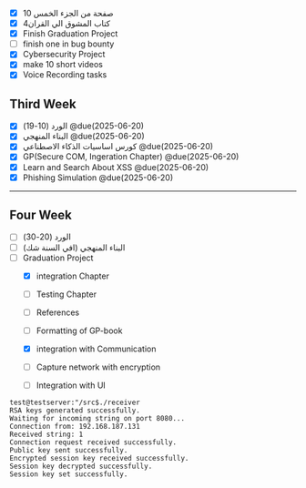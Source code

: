 
- [x] 10 صفحة من الجزء الخمس
- [x] كتاب المشوق الي القران4
- [x] Finish Graduation Project
- [ ] finish one in bug bounty
- [x] Cybersecurity Project 
- [x] make 10 short videos
- [x] Voice Recording tasks

## Third Week
- [x] الورد (10-19) @due(2025-06-20)
- [x] البناء المنهجي @due(2025-06-20)
- [x] كورس اساسيات الذكاء الاصطناعي @due(2025-06-20)
- [x] GP(Secure COM, Ingeration Chapter) @due(2025-06-20)
- [x] Learn and Search About XSS @due(2025-06-20)
- [x] Phishing Simulation @due(2025-06-20)

---
## Four Week
- [ ]  الورد (20-30)
- [ ] البناء المنهجي (افي السنة شك)
- [ ] Graduation Project
	- [x] integration Chapter
	- [ ] Testing Chapter 
	- [ ] References
	- [ ] Formatting of GP-book
	- [x] integration with Communication
	- [ ] Capture network with encryption
	- [ ] Integration with UI



```
test@testserver:"/src$./receiver 
RSA keys generated successfully. 
Waiting for incoming string on port 8080... 
Connection from: 192.168.187.131
Received string: 1
Connection request received successfully.
Public key sent successfully.
Encrypted session key received successfully.
Session key decrypted successfully.
Session key set successfully.
```
